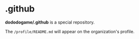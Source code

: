 # .github

**dododogame/.github** is a special repository.

The `/profile/README.md` will appear on the organization's profile.
